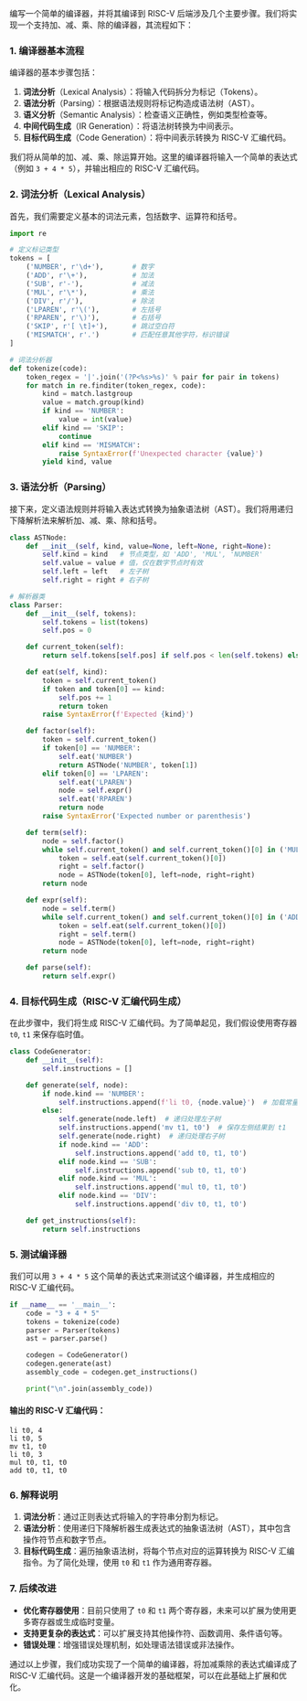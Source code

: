 编写一个简单的编译器，并将其编译到 RISC-V 后端涉及几个主要步骤。我们将实现一个支持加、减、乘、除的编译器，其流程如下：

### 1. 编译器基本流程
编译器的基本步骤包括：
1. **词法分析**（Lexical Analysis）：将输入代码拆分为标记（Tokens）。
2. **语法分析**（Parsing）：根据语法规则将标记构造成语法树（AST）。
3. **语义分析**（Semantic Analysis）：检查语义正确性，例如类型检查等。
4. **中间代码生成**（IR Generation）：将语法树转换为中间表示。
5. **目标代码生成**（Code Generation）：将中间表示转换为 RISC-V 汇编代码。

我们将从简单的加、减、乘、除运算开始。这里的编译器将输入一个简单的表达式（例如 `3 + 4 * 5`），并输出相应的 RISC-V 汇编代码。

### 2. 词法分析（Lexical Analysis）

首先，我们需要定义基本的词法元素，包括数字、运算符和括号。

```python
import re

# 定义标记类型
tokens = [
    ('NUMBER', r'\d+'),       # 数字
    ('ADD', r'\+'),           # 加法
    ('SUB', r'-'),            # 减法
    ('MUL', r'\*'),           # 乘法
    ('DIV', r'/'),            # 除法
    ('LPAREN', r'\('),        # 左括号
    ('RPAREN', r'\)'),        # 右括号
    ('SKIP', r'[ \t]+'),      # 跳过空白符
    ('MISMATCH', r'.')        # 匹配任意其他字符，标识错误
]

# 词法分析器
def tokenize(code):
    token_regex = '|'.join('(?P<%s>%s)' % pair for pair in tokens)
    for match in re.finditer(token_regex, code):
        kind = match.lastgroup
        value = match.group(kind)
        if kind == 'NUMBER':
            value = int(value)
        elif kind == 'SKIP':
            continue
        elif kind == 'MISMATCH':
            raise SyntaxError(f'Unexpected character {value}')
        yield kind, value
```

### 3. 语法分析（Parsing）

接下来，定义语法规则并将输入表达式转换为抽象语法树（AST）。我们将用递归下降解析法来解析加、减、乘、除和括号。

```python
class ASTNode:
    def __init__(self, kind, value=None, left=None, right=None):
        self.kind = kind   # 节点类型，如 'ADD', 'MUL', 'NUMBER'
        self.value = value # 值，仅在数字节点时有效
        self.left = left   # 左子树
        self.right = right # 右子树

# 解析器类
class Parser:
    def __init__(self, tokens):
        self.tokens = list(tokens)
        self.pos = 0

    def current_token(self):
        return self.tokens[self.pos] if self.pos < len(self.tokens) else None

    def eat(self, kind):
        token = self.current_token()
        if token and token[0] == kind:
            self.pos += 1
            return token
        raise SyntaxError(f'Expected {kind}')

    def factor(self):
        token = self.current_token()
        if token[0] == 'NUMBER':
            self.eat('NUMBER')
            return ASTNode('NUMBER', token[1])
        elif token[0] == 'LPAREN':
            self.eat('LPAREN')
            node = self.expr()
            self.eat('RPAREN')
            return node
        raise SyntaxError('Expected number or parenthesis')

    def term(self):
        node = self.factor()
        while self.current_token() and self.current_token()[0] in ('MUL', 'DIV'):
            token = self.eat(self.current_token()[0])
            right = self.factor()
            node = ASTNode(token[0], left=node, right=right)
        return node

    def expr(self):
        node = self.term()
        while self.current_token() and self.current_token()[0] in ('ADD', 'SUB'):
            token = self.eat(self.current_token()[0])
            right = self.term()
            node = ASTNode(token[0], left=node, right=right)
        return node

    def parse(self):
        return self.expr()
```

### 4. 目标代码生成（RISC-V 汇编代码生成）

在此步骤中，我们将生成 RISC-V 汇编代码。为了简单起见，我们假设使用寄存器 `t0`, `t1` 来保存临时值。

```python
class CodeGenerator:
    def __init__(self):
        self.instructions = []

    def generate(self, node):
        if node.kind == 'NUMBER':
            self.instructions.append(f'li t0, {node.value}')  # 加载常量到 t0
        else:
            self.generate(node.left)  # 递归处理左子树
            self.instructions.append('mv t1, t0')  # 保存左侧结果到 t1
            self.generate(node.right)  # 递归处理右子树
            if node.kind == 'ADD':
                self.instructions.append('add t0, t1, t0')
            elif node.kind == 'SUB':
                self.instructions.append('sub t0, t1, t0')
            elif node.kind == 'MUL':
                self.instructions.append('mul t0, t1, t0')
            elif node.kind == 'DIV':
                self.instructions.append('div t0, t1, t0')

    def get_instructions(self):
        return self.instructions
```

### 5. 测试编译器

我们可以用 `3 + 4 * 5` 这个简单的表达式来测试这个编译器，并生成相应的 RISC-V 汇编代码。

```python
if __name__ == '__main__':
    code = "3 + 4 * 5"
    tokens = tokenize(code)
    parser = Parser(tokens)
    ast = parser.parse()

    codegen = CodeGenerator()
    codegen.generate(ast)
    assembly_code = codegen.get_instructions()

    print("\n".join(assembly_code))
```

#### 输出的 RISC-V 汇编代码：
```assembly
li t0, 4
li t0, 5
mv t1, t0
li t0, 3
mul t0, t1, t0
add t0, t1, t0
```

### 6. 解释说明

1. **词法分析**：通过正则表达式将输入的字符串分割为标记。
2. **语法分析**：使用递归下降解析器生成表达式的抽象语法树（AST），其中包含操作符节点和数字节点。
3. **目标代码生成**：遍历抽象语法树，将每个节点对应的运算转换为 RISC-V 汇编指令。为了简化处理，使用 `t0` 和 `t1` 作为通用寄存器。

### 7. 后续改进

- **优化寄存器使用**：目前只使用了 `t0` 和 `t1` 两个寄存器，未来可以扩展为使用更多寄存器或生成临时变量。
- **支持更复杂的表达式**：可以扩展支持其他操作符、函数调用、条件语句等。
- **错误处理**：增强错误处理机制，如处理语法错误或非法操作。

通过以上步骤，我们成功实现了一个简单的编译器，将加减乘除的表达式编译成了 RISC-V 汇编代码。这是一个编译器开发的基础框架，可以在此基础上扩展和优化。